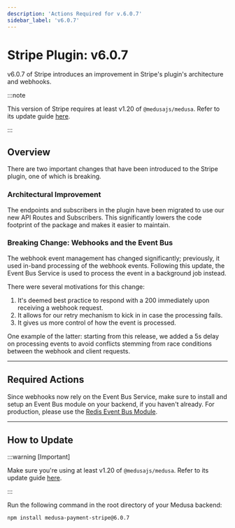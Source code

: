 ```yaml
---
description: 'Actions Required for v.6.0.7'
sidebar_label: 'v6.0.7'
---
```


# Stripe Plugin: v6.0.7

v6.0.7 of Stripe introduces an improvement in Stripe's plugin's architecture and webhooks.

:::note

This version of Stripe requires at least v1.20 of `@medusajs/medusa`. Refer to its update guide [here](../../medusa-core/1-20.mdx).

:::

## Overview

There are two important changes that have been introduced to the Stripe plugin, one of which is breaking.

### Architectural Improvement

The endpoints and subscribers in the plugin have been migrated to use our new API Routes and Subscribers. This significantly lowers the code footprint of the package and makes it easier to maintain.

### Breaking Change: Webhooks and the Event Bus

The webhook event management has changed significantly; previously, it used in-band processing of the webhook events. Following this update, the Event Bus Service is used to process the event in a background job instead.

There were several motivations for this change: 

1. It's deemed best practice to respond with a 200 immediately upon receiving a webhook request.
2. It allows for our retry mechanism to kick in in case the processing fails.
3. It gives us more control of how the event is processed.

One example of the latter: starting from this release, we added a 5s delay on processing events to avoid conflicts stemming from race conditions between the webhook and client requests.

---

## Required Actions

Since webhooks now rely on the Event Bus Service, make sure to install and setup an Event Bus module on your backend, if you haven't already. For production, please use the [Redis Event Bus Module](../../../development/events/modules/redis.md).

---

## How to Update

:::warning [Important]

Make sure you're using at least v1.20 of `@medusajs/medusa`. Refer to its update guide [here](../../medusa-core/1-20.mdx).

:::

Run the following command in the root directory of your Medusa backend:

```bash npm2yarn
npm install medusa-payment-stripe@6.0.7
```
